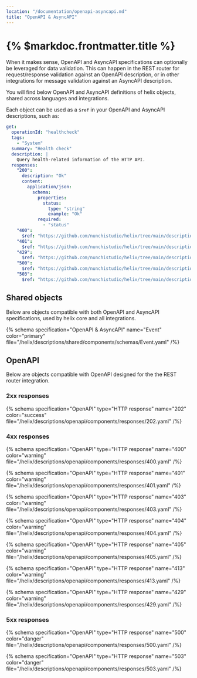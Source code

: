 ```yaml
---
location: "/documentation/openapi-asyncapi.md"
title: "OpenAPI & AsyncAPI"
---
```


# {% $markdoc.frontmatter.title %}

When it makes sense, OpenAPI and AsyncAPI specifications can optionally be leveraged
for data validation. This can happen in the REST router for request/response
validation against an OpenAPI description, or in other integrations for message
validation against an AsyncAPI description.

You will find below OpenAPI and AsyncAPI definitions of helix objects, shared
across languages and integrations.

Each object can be used as a `$ref` in your OpenAPI and AsyncAPI descriptions,
such as:
```yaml
get:
  operationId: "healthcheck"
  tags:
    - "System"
  summary: "Health check"
  description: |
    Query health-related information of the HTTP API.
  responses:
    "200":
      description: "Ok"
      content:
        application/json:
          schema:
            properties:
              status:
                type: "string"
                example: "Ok"
            required:
              - "status"
    "400":
      $ref: "https://github.com/nunchistudio/helix/tree/main/descriptions/openapi/components/responses/400.yaml"
    "401":
      $ref: "https://github.com/nunchistudio/helix/tree/main/descriptions/openapi/components/responses/401.yaml"
    "429":
      $ref: "https://github.com/nunchistudio/helix/tree/main/descriptions/openapi/components/responses/429.yaml"
    "500":
      $ref: "https://github.com/nunchistudio/helix/tree/main/descriptions/openapi/components/responses/500.yaml"
    "503":
      $ref: "https://github.com/nunchistudio/helix/tree/main/descriptions/openapi/components/responses/503.yaml"
```

## Shared objects

Below are objects compatible with both OpenAPI and AsyncAPI specifications, used
by helix core and all integrations.

{% schema specification="OpenAPI & AsyncAPI" name="Event" color="primary"
  file="/helix/descriptions/shared/components/schemas/Event.yaml"
/%}

## OpenAPI

Below are objects compatible with OpenAPI designed for the the REST router
integration.

### 2xx responses

{% schema specification="OpenAPI" type="HTTP response" name="202" color="success"
  file="/helix/descriptions/openapi/components/responses/202.yaml"
/%}

### 4xx responses

{% schema specification="OpenAPI" type="HTTP response" name="400" color="warning"
  file="/helix/descriptions/openapi/components/responses/400.yaml"
/%}

{% schema specification="OpenAPI" type="HTTP response" name="401" color="warning"
  file="/helix/descriptions/openapi/components/responses/401.yaml"
/%}

{% schema specification="OpenAPI" type="HTTP response" name="403" color="warning"
  file="/helix/descriptions/openapi/components/responses/403.yaml"
/%}

{% schema specification="OpenAPI" type="HTTP response" name="404" color="warning"
  file="/helix/descriptions/openapi/components/responses/404.yaml"
/%}

{% schema specification="OpenAPI" type="HTTP response" name="405" color="warning"
  file="/helix/descriptions/openapi/components/responses/405.yaml"
/%}

{% schema specification="OpenAPI" type="HTTP response" name="413" color="warning"
  file="/helix/descriptions/openapi/components/responses/413.yaml"
/%}

{% schema specification="OpenAPI" type="HTTP response" name="429" color="warning"
  file="/helix/descriptions/openapi/components/responses/429.yaml"
/%}

### 5xx responses

{% schema specification="OpenAPI" type="HTTP response" name="500" color="danger"
  file="/helix/descriptions/openapi/components/responses/500.yaml"
/%}

{% schema specification="OpenAPI" type="HTTP response" name="503" color="danger"
  file="/helix/descriptions/openapi/components/responses/503.yaml"
/%}
